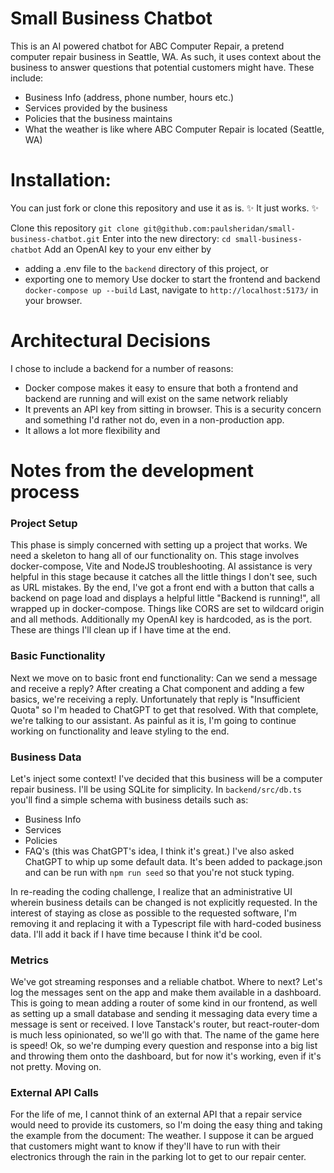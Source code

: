 # Small Business Chatbot
This is an AI powered chatbot for ABC Computer Repair, a pretend computer repair business in Seattle, WA. As such, it uses context about the business to answer questions that potential customers might have. These include:
 - Business Info (address, phone number, hours etc.)
 - Services provided by the business
 - Policies that the business maintains
 - What the weather is like where ABC Computer Repair is located (Seattle, WA)


# Installation:
You can just fork or clone this repository and use it as is.
✨ It just works. ✨

Clone this repository
`git clone git@github.com:paulsheridan/small-business-chatbot.git`
Enter into the new directory:
`cd small-business-chatbot`
Add an OpenAI key to your env either by
- adding a .env file to the `backend` directory of this project, or
- exporting one to memory
Use docker to start the frontend and backend
`docker-compose up --build`
Last, navigate to `http://localhost:5173/` in your browser.


# Architectural Decisions
I chose to include a backend for a number of reasons:
- Docker compose makes it easy to ensure that both a frontend and backend are running and will exist on the same network reliably
- It prevents an API key from sitting in browser. This is a security concern and something I'd rather not do, even in a non-production app.
- It allows a lot more flexibility and


# Notes from the development process
### Project Setup
This phase is simply concerned with setting up a project that works. We need a skeleton to hang all of our functionality on. This stage involves docker-compose, Vite and NodeJS troubleshooting. AI assistance is very helpful in this stage because it catches all the little things I don't see, such as URL mistakes.
By the end, I've got a front end with a button that calls a backend on page load and displays a helpful little "Backend is running!", all wrapped up in docker-compose. Things like CORS are set to wildcard origin and all methods. Additionally my OpenAI key is hardcoded, as is the port. These are things I'll clean up if I have time at the end.

### Basic Functionality
Next we move on to basic front end functionality: Can we send a message and receive a reply?
After creating a Chat component and adding a few basics, we're receiving a reply. Unfortunately that reply is "Insufficient Quota" so I'm headed to ChatGPT to get that resolved.
With that complete, we're talking to our assistant. As painful as it is, I'm going to continue working on functionality and leave styling to the end.

### Business Data
Let's inject some context!
I've decided that this business will be a computer repair business. I'll be using SQLite for simplicity. In `backend/src/db.ts` you'll find a simple schema with business details such as:
- Business Info
- Services
- Policies
- FAQ's (this was ChatGPT's idea, I think it's great.)
I've also asked ChatGPT to whip up some default data. It's been added to package.json and can be run with `npm run seed` so that you're not stuck typing.

In re-reading the coding challenge, I realize that an administrative UI wherein business details can be changed is not explicitly requested. In the interest of staying as close as possible to the requested software, I'm removing it and replacing it with a Typescript file with hard-coded business data. I'll add it back if I have time because I think it'd be cool.

### Metrics
We've got streaming responses and a reliable chatbot. Where to next? Let's log the messages sent on the app and make them available in a dashboard.
This is going to mean adding a router of some kind in our frontend, as well as setting up a small database and sending it messaging data every time a message is sent or received.
I love Tanstack's router, but react-router-dom is much less opinionated, so we'll go with that. The name of the game here is speed! Ok, so we're dumping every question and response into a big list and throwing them onto the dashboard, but for now it's working, even if it's not pretty. Moving on.

### External API Calls
For the life of me, I cannot think of an external API that a repair service would need to provide its customers, so I'm doing the easy thing and taking the example from the document: The weather. I suppose it can be argued that customers might want to know if they'll have to run with their electronics through the rain in the parking lot to get to our repair center.
